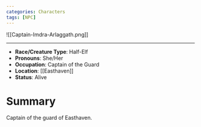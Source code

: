 ```yaml
---
categories: Characters
tags: [NPC]
---
```


![[Captain-Imdra-Arlaggath.png]]

---

- **Race/Creature Type**: Half-Elf
- **Pronouns**:  She/Her
- **Occupation**: Captain of the Guard
- **Location**: [[Easthaven]]
- **Status**: Alive

# Summary
Captain of the guard of Easthaven.